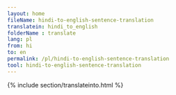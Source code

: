 ```yaml
---
layout: home
fileName: hindi-to-english-sentence-translation
translatein: hindi_to_english
folderName : translate
lang: pl
from: hi
to: en
permalink: /pl/hindi-to-english-sentence-translation
tool: hindi-to-english-sentence-translation
---
```

{% include section/translateinto.html %}